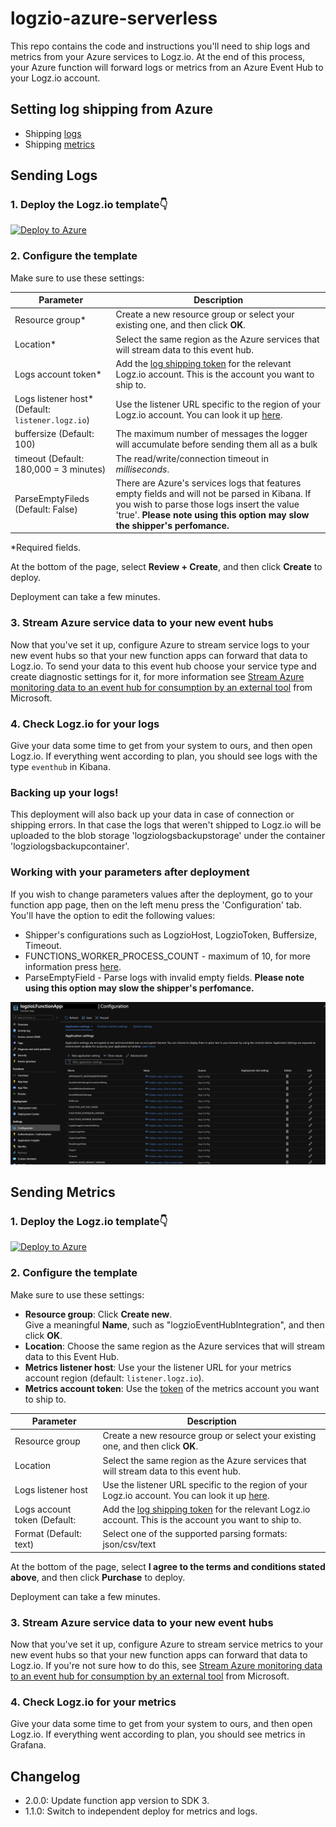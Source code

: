 
# logzio-azure-serverless
This repo contains the code and instructions you'll need to ship logs and metrics from your Azure services to Logz.io.
At the end of this process, your Azure function will forward logs or metrics from an Azure Event Hub to your Logz.io account.

## Setting log shipping from Azure

* Shipping [logs](#logs)
* Shipping [metrics](#metrics)

<div class="logs">

## Sending Logs

### 1. Deploy the Logz.io template👇


[![Deploy to Azure](https://azuredeploy.net/deploybutton.png)](https://portal.azure.com/#create/Microsoft.Template/uri/https%3A%2F%2Fraw.githubusercontent.com%2Flogzio%2Flogzio-azure-serverless%2Fmaster%2Fdeployments%2Fazuredeploylogs.json)


### 2. Configure the template

Make sure to use these settings:

| Parameter | Description |
|---|---|
| Resource group* | Create a new resource group or select your existing one, and then click **OK**. |
| Location* | Select the same region as the Azure services that will stream data to this event hub. |
| Logs account token* | Add the [log shipping token](https://app.logz.io/#/dashboard/settings/general) for the relevant Logz.io account. This is the account you want to ship to.  |
| Logs listener host* (Default: `listener.logz.io`)| Use the listener URL specific to the region of your Logz.io account. You can look it up [here](https://docs.logz.io/user-guide/accounts/account-region.html). |
| buffersize (Default: 100) | The maximum number of messages the logger will accumulate before sending them all as a bulk  |
| timeout (Default: 180,000 = 3 minutes) | The read/write/connection timeout in *milliseconds*.  |
| ParseEmptyFileds (Default: False) | There are Azure's services logs that features empty fields and will not be parsed in Kibana. If you wish to parse those logs insert the value 'true'. **Please note using this option may slow the shipper's perfomance.** |

*Required fields.  

At the bottom of the page, select **Review + Create**, and then click **Create** to deploy.

Deployment can take a few minutes.

### 3. Stream Azure service data to your new event hubs

Now that you've set it up, configure Azure to stream service logs to your new event hubs so that your new function apps can forward that data to Logz.io.
To send your data to this event hub choose your service type and create diagnostic settings for it, for more information see [Stream Azure monitoring data to an event hub for consumption by an external tool](https://docs.microsoft.com/en-us/azure/monitoring-and-diagnostics/monitor-stream-monitoring-data-event-hubs) from Microsoft.

### 4. Check Logz.io for your logs

Give your data some time to get from your system to ours, and then open Logz.io.
If everything went according to plan, you should see logs with the type `eventhub` in Kibana.

### Backing up your logs!

This deployment will also back up your data in case of connection or shipping errors. In that case the logs that weren't shipped to Logz.io will be uploaded to the blob storage 'logziologsbackupstorage' under the container 'logziologsbackupcontainer'.

### Working with your parameters after deployment

If you wish to change parameters values after the deployment, go to your function app page, then on the left menu press the 'Configuration' tab.
You'll have the option to edit the following values:
* Shipper's configurations such as LogzioHost, LogzioToken, Buffersize, Timeout.
* FUNCTIONS_WORKER_PROCESS_COUNT - maximum of 10, for more information press [here](https://docs.microsoft.com/en-us/azure/azure-functions/functions-app-settings#functions_worker_process_count).
* ParseEmptyField - Parse logs with invalid empty fields. **Please note using this option may slow the shipper's perfomance.**

![Function's configuration](img/configuration-settings.png)

</div>

<div class="metrics">

## Sending Metrics

### 1. Deploy the Logz.io template👇

[![Deploy to Azure](https://azuredeploy.net/deploybutton.png)](https://portal.azure.com/#create/Microsoft.Template/uri/https%3A%2F%2Fraw.githubusercontent.com%2Flogzio%2Flogzio-azure-serverless%2Fmaster%2Fdeployments%2Fazuredeploymetrics.json)


### 2. Configure the template

Make sure to use these settings:

* **Resource group**: Click **Create new**. <br />
  Give a meaningful **Name**, such as "logzioEventHubIntegration", and then click **OK**.
* **Location**: Choose the same region as the Azure services that will stream data to this Event Hub.
* **Metrics listener host**: Use your the listener URL for your metrics account region (default: `listener.logz.io`).
* **Metrics account token**: Use the [token](https://app.logz.io/#/dashboard/settings/general) of the metrics account you want to ship to.


| Parameter | Description |
|---|---|
| Resource group | Create a new resource group or select your existing one, and then click **OK**. |
| Location | Select the same region as the Azure services that will stream data to this event hub. |
| Logs listener host | Use the listener URL specific to the region of your Logz.io account. You can look it up [here](https://docs.logz.io/user-guide/accounts/account-region.html). |
| Logs account token (Default: | Add the [log shipping token](https://app.logz.io/#/dashboard/settings/general) for the relevant Logz.io account. This is the account you want to ship to.  |
| Format (Default: text) | Select one of the supported parsing formats: json/csv/text  |

At the bottom of the page, select **I agree to the terms and conditions stated above**, and then click **Purchase** to deploy.

Deployment can take a few minutes.

### 3. Stream Azure service data to your new event hubs

Now that you've set it up, configure Azure to stream service metrics to your new event hubs so that your new function apps can forward that data to Logz.io.
If you're not sure how to do this, see [Stream Azure monitoring data to an event hub for consumption by an external tool](https://docs.microsoft.com/en-us/azure/monitoring-and-diagnostics/monitor-stream-monitoring-data-event-hubs) from Microsoft.

### 4. Check Logz.io for your metrics

Give your data some time to get from your system to ours, and then open Logz.io.
If everything went according to plan, you should see metrics in Grafana.

</div>

## Changelog

- 2.0.0: Update function app version to SDK 3.
- 1.1.0: Switch to independent deploy for metrics and logs.
